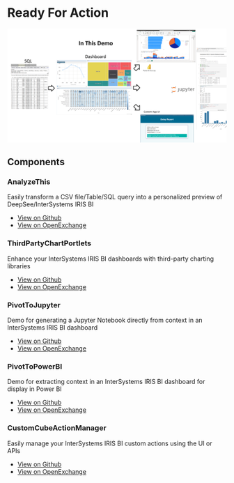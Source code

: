 # Ready For Action
![Ready For Action Flow Diagram](https://raw.githubusercontent.com/psteiwer/ReadyForAction/refs/heads/main/src/UI/IntroSlide.png)

## Components

### AnalyzeThis
Easily transform a CSV file/Table/SQL query into a personalized preview of DeepSee/InterSystems IRIS BI

- [View on Github](https://github.com/psteiwer/AnalyzeThis)
- [View on OpenExchange](https://openexchange.intersystems.com/package/AnalyzeThis)

### ThirdPartyChartPortlets
Enhance your InterSystems IRIS BI dashboards with third-party charting libraries

- [View on Github](https://github.com/psteiwer/ThirdPartyChartPortlets)
- [View on OpenExchange](https://openexchange.intersystems.com/package/ThirdPartyChartPortlets)

### PivotToJupyter
Demo for generating a Jupyter Notebook directly from context in an InterSystems IRIS BI dashboard

- [View on Github](https://github.com/psteiwer/PivotToJupyter)
- [View on OpenExchange](https://openexchange.intersystems.com/package/PivotToJupyter)

### PivotToPowerBI
Demo for extracting context in an InterSystems IRIS BI dashboard for display in Power BI

- [View on Github](https://github.com/psteiwer/PivotToPowerBI)
- [View on OpenExchange](https://openexchange.intersystems.com/package/PivotToPowerBI)

### CustomCubeActionManager
Easily manage your InterSystems IRIS BI custom actions using the UI or APIs

- [View on Github](https://github.com/psteiwer/CustomCubeActionManager)
- [View on OpenExchange](https://openexchange.intersystems.com/package/CustomCubeActionManager)